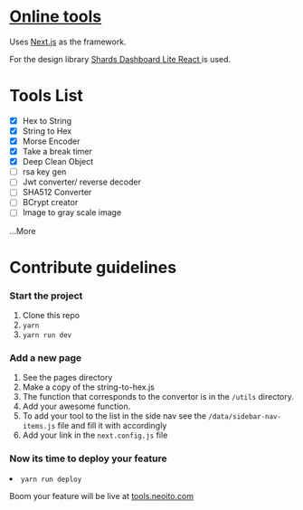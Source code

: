 # [Online tools](https://tools.neoito.com)

Uses [Next.js](https://nextjs.org) as the framework.

For the design library [Shards Dashboard Lite React
](https://designrevision.com/downloads/shards-dashboard-lite-react/) is used.

# Tools List

- [x] Hex to String<br>
- [x] String to Hex<br>
- [x] Morse Encoder<br>
- [x] Take a break timer<br>
- [x] Deep Clean Object<br>
- [ ] rsa key gen<br>
- [ ] Jwt converter/ reverse decoder<br>
- [ ] SHA512 Converter<br>
- [ ] BCrypt creator<br>
- [ ] Image to gray scale image<br>

...More

# Contribute guidelines

### Start the project

<ol>
<li>Clone this repo</li>
<li><code>yarn</code></li>
<li><code>yarn run dev</code></li>
</ol>

### Add a new page

<ol>
<li>See the pages directory</li>
<li>Make a copy of the string-to-hex.js</li>
<li>The function that corresponds to the convertor is in the <code>/utils</code> directory.</li>
<li>Add your awesome function.</li>
<li>To add your tool to the list in the side nav see the <code>/data/sidebar-nav-items.js</code> file and fill it with accordingly</li>
<li>Add your link in the <code>next.config.js</code> file</li>
</ol>

### Now its time to deploy your feature

 <li><code>yarn run deploy</code></li>

Boom your feature will be live at [tools.neoito.com](https://tools.neoito.com)
